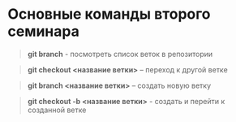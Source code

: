 # Основные команды второго семинара

> **git branch** - посмотреть список веток в репозитории

> **git checkout <название ветки>** – переход к другой ветке

> **git branch <название ветки>** – создать новую ветку

> **git checkout -b <название ветки>** - создать и перейти к созданной ветке

